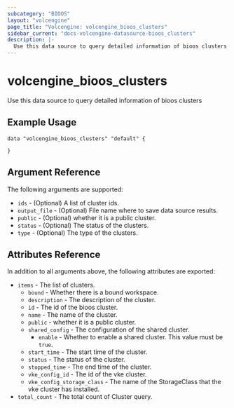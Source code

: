 ```yaml
---
subcategory: "BIOOS"
layout: "volcengine"
page_title: "Volcengine: volcengine_bioos_clusters"
sidebar_current: "docs-volcengine-datasource-bioos_clusters"
description: |-
  Use this data source to query detailed information of bioos clusters
---
```

# volcengine_bioos_clusters
Use this data source to query detailed information of bioos clusters
## Example Usage
```hcl
data "volcengine_bioos_clusters" "default" {

}
```
## Argument Reference
The following arguments are supported:
* `ids` - (Optional) A list of cluster ids.
* `output_file` - (Optional) File name where to save data source results.
* `public` - (Optional) whether it is a public cluster.
* `status` - (Optional) The status of the clusters.
* `type` - (Optional) The type of the clusters.

## Attributes Reference
In addition to all arguments above, the following attributes are exported:
* `items` - The list of clusters.
    * `bound` - Whether there is a bound workspace.
    * `description` - The description of the cluster.
    * `id` - The id of the bioos cluster.
    * `name` - The name of the cluster.
    * `public` - whether it is a public cluster.
    * `shared_config` - The configuration of the shared cluster.
        * `enable` - Whether to enable a shared cluster. This value must be `true`.
    * `start_time` - The start time of the cluster.
    * `status` - The status of the cluster.
    * `stopped_time` - The end time of the cluster.
    * `vke_config_id` - The id of the vke cluster.
    * `vke_config_storage_class` - The name of the StorageClass that the vke cluster has installed.
* `total_count` - The total count of Cluster query.


